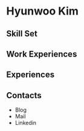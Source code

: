 Hyunwoo Kim
===


## Skill Set

## Work Experiences

## Experiences

## Contacts
* Blog
* Mail
* Linkedin
